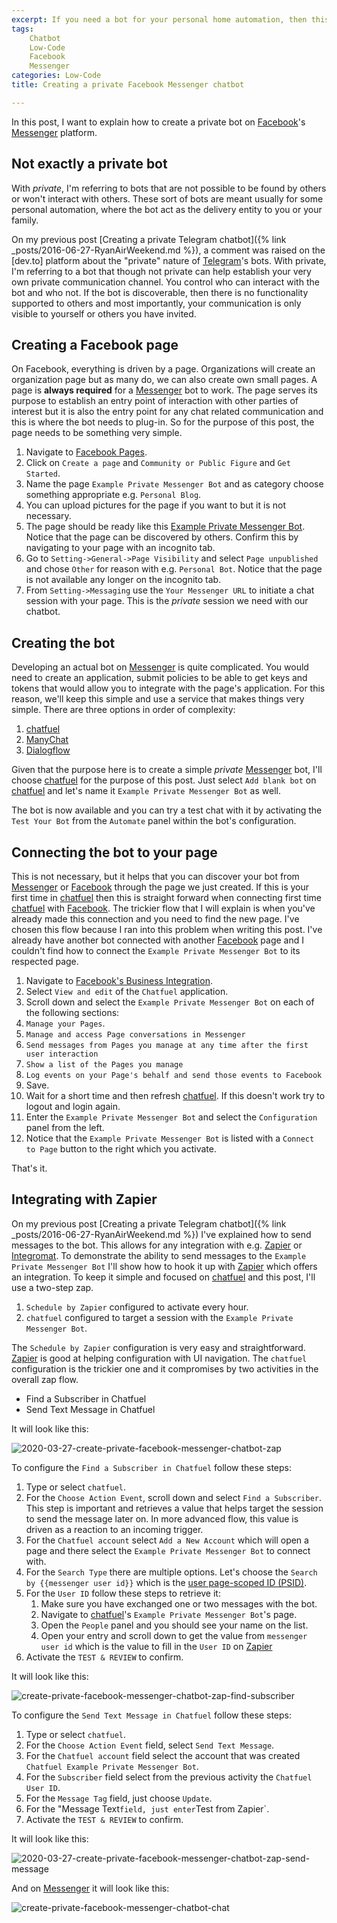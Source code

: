 ```yaml
---
excerpt: If you need a bot for your personal home automation, then this post describes how to achieve what is perceived as a private bot on Facebook's messenger platform.
tags: 
    Chatbot
    Low-Code
    Facebook
    Messenger
categories: Low-Code
title: Creating a private Facebook Messenger chatbot

---
```


In this post, I want to explain how to create a private bot on [Facebook]'s [Messenger] platform. 

## Not exactly a private bot

With *private*, I'm referring to bots that are not possible to be found by others or won't interact with others. These sort of bots are meant usually for some personal automation, where the bot act as the delivery entity to you or your family.

On my previous post [Creating a private Telegram chatbot]({% link _posts/2016-06-27-RyanAirWeekend.md %}), a comment was raised on the [dev.to] platform about the "private" nature of [Telegram]'s bots. With private, I'm referring to a bot that though not private can help establish your very own private communication channel. You control who can interact with the bot and who not. If the bot is discoverable, then there is no functionality supported to others and most importantly, your communication is only visible to yourself or others you have invited.

## Creating a Facebook page

On Facebook, everything is driven by a page. Organizations will create an organization page but as many do, we can also create own small pages. A page is **always required** for a [Messenger] bot to work. The page serves its purpose to establish an entry point of interaction with other parties of interest but it is also the entry point for any chat related communication and this is where the bot needs to plug-in. So for the purpose of this post, the page needs to be something very simple.

1. Navigate to [Facebook Pages].
1. Click on `Create a page` and `Community or Public Figure` and `Get Started`.
1. Name the page `Example Private Messenger Bot` and as category choose something appropriate e.g. `Personal Blog`.
1. You can upload pictures for the page if you want to but it is not necessary.
1. The page should be ready like this [Example Private Messenger Bot]. Notice that the page can be discovered by others. Confirm this by navigating to your page with an incognito tab.
1. Go to `Setting->General->Page Visibility` and select `Page unpublished` and chose `Other` for reason with e.g. `Personal Bot`. Notice that the page is not available any longer on the incognito tab.
1. From `Setting->Messaging` use the `Your Messenger URL` to initiate a chat session with your page. This is the *private* session we need with our chatbot.

## Creating the bot

Developing an actual bot on [Messenger] is quite complicated. You would need to create an application, submit policies to be able to get keys and tokens that would allow you to integrate with the page's application. For this reason, we'll keep this simple and use a service that makes things very simple. There are three options in order of complexity:

1. [chatfuel]
1. [ManyChat]
1. [Dialogflow]

Given that the purpose here is to create a simple *private* [Messenger] bot, I'll choose [chatfuel] for the purpose of this post. Just select `Add blank bot` on [chatfuel] and let's name it `Example Private Messenger Bot` as well.

The bot is now available and you can try a test chat with it by activating the `Test Your Bot` from the `Automate` panel within the bot's configuration.

## Connecting the bot to your page

This is not necessary, but it helps that you can discover your bot from [Messenger] or [Facebook] through the page we just created. If this is your first time in [chatfuel] then this is straight forward when connecting first time [chatfuel] with [Facebook]. The trickier flow that I will explain is when you've already made this connection and you need to find the new page. I've chosen this flow because I ran into this problem when writing this post. I've already have another bot connected with another [Facebook] page and I couldn't find how to connect the `Example Private Messenger Bot` to its respected page.

1. Navigate to [Facebook's Business Integration].
1. Select `View and edit` of the `Chatfuel` application.
1. Scroll down and select the `Example Private Messenger Bot` on each of the following sections:
  1. `Manage your Pages`.
  1. `Manage and access Page conversations in Messenger`
  1. `Send messages from Pages you manage at any time after the first user interaction`
  1. `Show a list of the Pages you manage`
  1. `Log events on your Page's behalf and send those events to Facebook`
1. Save.
1. Wait for a short time and then refresh [chatfuel]. If this doesn't work try to logout and login again.
1. Enter the `Example Private Messenger Bot` and select the `Configuration` panel from the left.
1. Notice that the `Example Private Messenger Bot` is listed with a `Connect to Page` button to the right which you activate.

That's it.

## Integrating with Zapier

On my previous post [Creating a private Telegram chatbot]({% link _posts/2016-06-27-RyanAirWeekend.md %}) I've explained how to send messages to the bot. This allows for any integration with e.g. [Zapier] or [Integromat]. To demonstrate the ability to send messages to the `Example Private Messenger Bot` I'll show how to hook it up with [Zapier] which offers an integration. To keep it simple and focused on [chatfuel] and this post, I'll use a two-step zap.

1. `Schedule by Zapier` configured to activate every hour.
1. `chatfuel` configured to target a session with the `Example Private Messenger Bot`.

The `Schedule by Zapier` configuration is very easy and straightforward. [Zapier] is good at helping configuration with UI navigation. The `chatfuel` configuration is the trickier one and it compromises by two activities in the overall zap flow.

- Find a Subscriber in Chatfuel
- Send Text Message in Chatfuel

It will look like this:

![2020-03-27-create-private-facebook-messenger-chatbot-zap](/assets/images/posts/low-code/2020-03-27-create-private-facebook-messenger-chatbot-zap.png "2020-03-27-create-private-facebook-messenger-chatbot-zap")

To configure the `Find a Subscriber in Chatfuel` follow these steps:

1. Type or select `chatfuel`.
1. For the `Choose Action Event`, scroll down and select `Find a Subscriber`. This step is important and retrieves a value that helps target the session to send the message later on. In more advanced flow, this value is driven as a reaction to an incoming trigger.
1. For the `Chatfuel account` select `Add a New Account` which will open a page and there select the `Example Private Messenger Bot` to connect with.
1. For the `Search Type` there are multiple options. Let's choose the `Search by {{messenger user id}}` which is the [user page-scoped ID (PSID)].
1. For the `User ID` follow these steps to retrieve it:
   1. Make sure you have exchanged one or two messages with the bot.
   1. Navigate to [chatfuel]'s `Example Private Messenger Bot`'s page.
   1. Open the `People` panel and you should see your name on the list.
   1. Open your entry and scroll down to get the value from `messenger user id` which is the value to fill in the `User ID` on [Zapier]
1. Activate the `TEST & REVIEW` to confirm.

It will look like this:

![create-private-facebook-messenger-chatbot-zap-find-subscriber](/assets/images/posts/low-code/2020-03-27-create-private-facebook-messenger-chatbot-zap-find-subscriber.png "create-private-facebook-messenger-chatbot-zap-find-subscriber")

To configure the `Send Text Message in Chatfuel` follow these steps:

1. Type or select `chatfuel`.
1. For the `Choose Action Event` field, select `Send Text Message`.
1. For the `Chatfuel account` field select the account that was created `Chatfuel Example Private Messenger Bot`.
1. For the `Subscriber` field select from the previous activity the `Chatfuel User ID`.
1. For the `Message Tag` field, just choose `Update`.
1. For the "Message Text` field, just enter `Test from Zapier`.
1. Activate the `TEST & REVIEW` to confirm.

It will look like this:

![2020-03-27-create-private-facebook-messenger-chatbot-zap-send-message](/assets/images/posts/low-code/2020-03-27-create-private-facebook-messenger-chatbot-zap-send-message.png "2020-03-27-create-private-facebook-messenger-chatbot-zap-send-message")

And on [Messenger] it will look like this:

![create-private-facebook-messenger-chatbot-chat](/assets/images/posts/low-code/2020-03-27-create-private-facebook-messenger-chatbot-chat.png "create-private-facebook-messenger-chatbot-chat")

[Telegram]: https://desktop.telegram.org/
[Facebook]: https://www.facebook.com/
[Messenger]: https://www.messenger.com/
[Facebook pages]: https://www.facebook.com/pages/?category=your_pages
[Example Private Messenger Bot]: (https://www.facebook.com/Example-Private-Messenger-Bot-100180854977501/)
[chatfuel]: https://chatfuel.com/
[ManyChat]: https://manychat.com/
[Dialogflow]: https://dialogflow.com/
[Facebook's Business Integration]: https://www.facebook.com/settings?tab=business_tools
[Zapier]: https://zapier.com/
[Integromat]: https://www.integromat.com/
[user page-scoped ID (PSID)]: https://developers.facebook.com/docs/pages/access-tokens/psid-api/